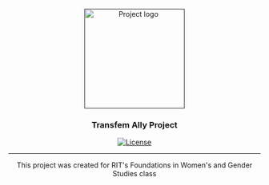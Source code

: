 <p align="center">
  <a href="" rel="noopener">
 <img width=200px height=200px src="https://outrightinternational.org/sites/default/files/styles/coh_x_large/public/2023-09/Trans_Flag.png?itok=GcWnDKhR" alt="Project logo"></a>
</p>

<h3 align="center">Transfem Ally Project</h3>

<div align="center">
  
  [![License](https://img.shields.io/github/license/sapph2c/homelab?style=for-the-badge&logo=gnu&logoColor=white)](/LICENSE)

</div>

---

<p align="center"> This project was created for RIT's Foundations in Women's and Gender Studies class
    <br> 
</p>
